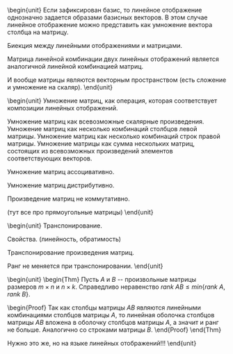 \begin{unit}
Если зафиксирован базис, то линейное отображение однозначно задается образами базисных векторов.
В этом случае линейное отображение можно представить как умножение вектора столбца на матрицу.

Биекция между линейными отображениями и матрицами.

Матрица линейной комбинации двух линейных отображений является аналогичной линейной комбинацией матриц.

И вообще матрицы являются векторным пространством (есть сложение и умножение на скаляр).
\end{unit}

\begin{unit}
Умножение матриц, как операция, которая соответствует композиции линейных отображений.

Умножение матриц как всевозможные скалярные произведения. Умножение матриц как несколько комбинаций столбцов
левой матрицы. Умножение матриц как несколько комбинаций строк правой матрицы. Умножение матрицы как сумма
нескольких матриц, состоящих из всевозможных произведений элементов соответствующих векторов.

Умножение матриц ассоцивативно.

Умножение матриц дистрибутивно.

Произведение матриц не коммутативно.

(тут все про прямоугольные матрицы)
\end{unit}

\begin{unit}
Транспонирование.

Свойства. (линейность, обратимость)

Транспонирование произведения матриц.

Ранг не меняется при транспонировании.
\end{unit}

\begin{unit}
\begin{Thm}
Пусть $А$ и $В$ -- произвольные матрицы размеров $m \times n$ и $n \times k$. Справедливо неравенство
$rank\ AB \leq min \{ rank\ A, rank\ B \}$.

\begin{Proof}
Так как столбцы матрицы $AB$ являются линейными комбинациями столбцов матрицы $A$, то линейная оболочка столбцов
матрицы $AB$ вложена в оболочку столбцов матрицы $A$, а значит и ранг не больше. Аналогично со строками матрицы
$B$.
\end{Proof}
\end{Thm}

Нужно это же, но на языке линейных отображений!!!
\end{unit}

